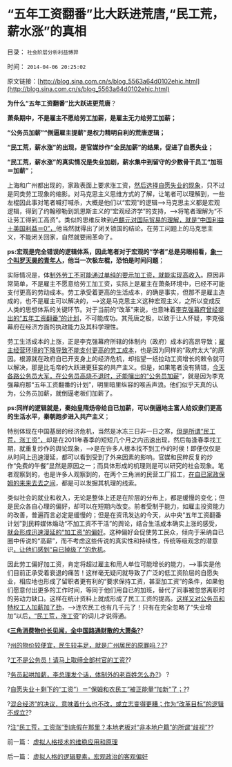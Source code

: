 # “五年工资翻番”比大跃进荒唐,“民工荒，薪水涨”的真相

目录： `社会阶层分析利益博羿` 

时间： `2014-04-06 20:25:02` 

原文链接：[http://blog.sina.com.cn/s/blog_5563a64d0102ehic.html](http://blog.sina.com.cn/s/blog_5563a64d0102ehic.html)

**为什么“五年工资翻番”比大跃进更荒唐**？

**萧条期中，不是雇主不愿给劳工加薪，是雇主无力给劳工加薪；**

**“公务员加薪”“倒逼雇主提薪”是权力精明自利的荒唐逻辑；**

**“民工荒，薪水涨”的出现，是官媒炒作“全民加薪”的结果，促进了自愿失业；**

**“民工荒，薪水涨”的真实情况是失业加剧，薪水集中到留守的少数骨干员工“加班＝加薪”**；

上海和广州都出现的，家政表面上要求涨工资，[然后选择自愿失业的现象](../../../2014/3/12/从家政保姆“要求涨薪”到“被涨薪”，被正能量扩大的自愿失业；.md)，只不过是同类劳工现象的缩影。对马克思主义思维方式的了解，让笔者可以理解到，一些左棍因此事对笔者喊打喊杀，大概是他们以“宏观”的逻辑——>马克思主义都是宏观逻辑，得到了约翰穆勒到凯恩斯主义的“宏观经济学”的支持，——>将笔者理解为“不让劳工得到工高资”。类似的思维反映到[卢麒元对国际贸易的理解，就是“中国利益＋美国利益＝0”，](../../../2014/4/5/文革大字报模式“关于妖魔化sh的决议”的盖棺定论.md)他当然就得出了闭关锁国的结论。在劳工问题上的马克思主义，不能闭关回家，自然就要闹革命了。

**ps:宏观是完全错误的逻辑体系，因此笔者对于宏观的“学者”总是另眼相看，[象一个叫罗天昊的青年人](http://blog.sina.com.cn/u/1596112390)，他当一次极左棍，恐怕是时间问题**；

实际情况是，体[制外劳工不可能通过单纯的要示加工资，就能实现高收入](../../../2014/3/18/“民工荒，工资涨”到底造假在那里？户籍制度所谓的歧视；.md)。原因非常简单，不是雇主不愿意给劳工加工资，实际上是雇主在萧条环境中，已经不可能支付更高的劳动成本。劳工承受着更高的生活成本，的确是事实，但那不是雇主造成的，也不是雇主可以解决的，——>这是马克思主义这种宏观主义，之所以变成反人类的思想体系的关键环节。对于当前的“改革”来说，也意味着[李克强幕府曾经提出的“五年工资翻番”的计划](../../../2014/1/9/改革新政要加强宣传“公务员连年加薪，加退休金”的先进性.md)，不可能成功。其荒唐之极，以致于让人怀疑，李克强幕府在经济方面的执政能力及其科学理性。

劳工生活成本的上涨，正是李克强幕府所辖的体制内（政府）成本的高昂导致；[雇主经营环境的下降导致不能支付更高的劳工成本](../../../2011/7/4/家政市场是是研究人权交换的活实例.md)，也是因为同样的“政府太大”的原因。根源就在政府自已开支身上的经济危机，却指望一纸拉动工资增长的敕令就可以解决，那是比毛帝的大跃进更狂妄的共产主义。但是，如果笔者没有猜错，[今天各路公务员大军，在公务员高烧不退时，还能嚷出的“公务员加薪](../../../2014/3/10/公务员起哄加薪，李总理发个话，体制外的老百姓怎么办？.md)”，就是因为李克强幕府那“五年工资翻番的计划”，明里暗里纵容的喉舌声浪。他们似乎天真的认为，公务员加薪，就倒逼老板们加薪了。

**ps:同样的逻辑就是，秦始皇隋炀帝给自已加薪，可以倒逼地主富人给奴隶们更高的生活水平，秦朝跑步进入共产主义**；

特别体现在中国基层的经济危机，当然是冰冻三日非一日之寒，[但是所谓“民工荒，涨工资”，](../../../2010/2/9/春运涨价，实名制和打黑.md)却是在2011年春季的短短几个月之内迅速出现，然后每逢春季找工期，就重复炒作的舆论现象，——>是在许多人根本找不到工作的时侯！即便仅仅是从时间上迅速漫延，都可以看到受到了外来因素的影响。官媒和民粹反复的炒作“免费的午餐”显然是原因之一；而具体形成的机理则是可以研究的社会现象。笔者观察到的，也是许多人观察到的，在两个三角洲的民营工厂招工，[在自已家政保姆的来来去去之间](../../../2011/7/3/家政中的“工团主义”及不良后果.md)，都是可以发掘其机理的线索。

类似社会的就业和收入，无论是整体上还是在阶层的分布上，都是缓慢的变化；但是民众各自心理的偏好，却可以在短期内改变。前者受制于能力，如雇主投资能力的改善，普遍而言必定是缓慢的；但是在资讯发达的今天，从中央“五年工资翻番计划”到民粹媒体煽动“不加工资不干活”的舆论，结合生活成本确实上涨的感受，[就会形成迅速漫延的“加工资”的偏好](../../../2011/7/3/市场经济中，政府的天职是“不作为”.md)。这种偏好会促使劳工民众，倾向于采纳自已圈中传说的“高薪”，而不考虑这些传说的真实性和持续性，传统等级观念的潜意识[，让他们感到“自已掉级了”的危机](../../../2009/12/8/奴隶社会中的财富衡量标准.md)。

因此劳工偏好加工资，肯定将超过雇主和用人单位可能增长的能力，——>事实是他们目前正承受着衰退的痛苦！这样毫无疑问就导致了广泛的低工资阶层的自愿失业，相应地也形成了留职者更有利的“要求保持工资，甚至加工资”的条件，如果他们愿意付出更多的工作时间，等同于他们用自已的加班，替代了同事被忽悠离职时的劳动力缺口。这样在统计资料上就成形成了民工工资的提高。[这样又对公务员和特权工人加薪加了劲](../../../2014/1/20/公务员阶级加薪理由的荒谬，动摇我党的执政合法性.md)，——>连农民工也有几千元了！只有在完全忽略了“失业增加”以后[，“民工荒，涨工资](../../../2011/2/22/炒作“春运”与“民工荒”自相矛盾.md)”的词儿才说得通。

《[**三角消费物价长见闻，全中国路通财散的大萧条?**](../../../2014/3/5/珠三角消费的物价，中国特色的路通财散的大萧条.md)?

?[州的物价较便宜，民生较丰足，就是广州居民的原罪吗？?](../../../2014/3/6/只有苏联模式中的极左端，才会反户籍制度.md)?

?[工不是公务员！请马上取缔全部村官的工资?](../../../2014/3/7/义工不是公务员！请马上取缔全部村官的工资.md)?

?[务员起哄加薪，李总理发个话，体制外的老百姓怎么办?](../../../2014/3/10/公务员起哄加薪，李总理发个话，体制外的老百姓怎么办？.md)》 ?

?[自愿失业＋剩下的“工资”）＝“保姆和农民工”被正能量“加新”了；?](../../../2014/3/12/从家政保姆“要求涨薪”到“被涨薪”，被正能量扩大的自愿失业；.md)?

?[混合经济”的决议，意味着什么也不改，或立志变得更糟；作为“改革目标”的逻辑不成立?](../../../2014/3/13/“混合经济”是极巨大的利空.md)?

?[注“民工荒，工资涨”到底假在那里？本地老板对“非本地户籍”的所谓“歧视”?](../../../2014/3/18/“民工荒，工资涨”到底造假在那里？户籍制度所谓的歧视；.md)?

前一篇： [虚拟人格技术的维稳应用和原理](../../../2014/4/7/虚拟人格技术的维稳应用和原理.md)

后一篇： [虚拟人格的逻辑要素，宏观政治的客观偏好](../../../2014/4/6/虚拟人格的逻辑要素，宏观政治的客观偏好.md)

